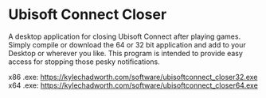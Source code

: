 # Ubisoft Connect Closer
A desktop application for closing Ubisoft Connect after playing games.
Simply compile or download the 64 or 32 bit application and add to your Desktop or wherever you like.
This program is intended to provide easy access for stopping those pesky notifications.

x86 .exe: https://kylechadworth.com/software/ubisoftconnect_closer32.exe
x64 .exe: https://kylechadworth.com/software/ubisoftconnect_closer64.exe
